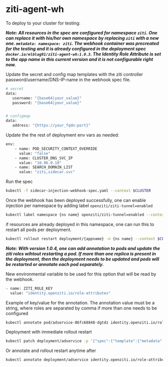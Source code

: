 # ziti-agent-wh

To deploy to your cluster for testing:

***Note: All resources in the spec are configured for namespace `ziti`. One can replace it with his/her own namespace by replacing `ziti` with a new one. `metadata: namespace: ziti`. The webhook container was precreated for the testing and it is already configured in the deployment spec `docker.io/elblag91/ziti-agent-wh:1.0.3`. The Identity Role Attribute is set to the app name in this current version and it is not configurable right now.***

Update the secret and config map templates with the ziti controller password/username/DNS-IP-name in the webhook spec file.
```bash
# secret
data:
   username: "{base64|your_value}"
   password: "{base64|your_value}"


# configmap
data:
   address: "{https://your_fqdn:port}"
```

Update the the rest of deployment env vars as needed:
```bash
env:
    - name: POD_SECURITY_CONTEXT_OVERRIDE
      value: "false"
    - name: CLUSTER_DNS_SVC_IP
      value: "10.96.0.10"
    - name: SEARCH_DOMAIN_LIST
      value: "ziti,sidecar.svc"
```

Run the spec
```bash
kubectl -f sidecar-injection-webhook-spec.yaml --context $CLUSTER
```

Once the webhook has been deployed successfully, one can enable injection per namespace by adding label `openziti/ziti-tunnel=enabled`
```bash
kubectl label namespace {ns name} openziti/ziti-tunnel=enabled --context $CLUSTER3
```

if resources are already deployed in this namespace, one can run this to restart all pods per deployment.
```bash
kubectl rollout restart deployment/{appname} -n {ns name} --context $CLUSTER 
```

***Note: With version 1.0.4, one can add annotation to pods and update the ziti roles wihtout restarting a pod. If more than one replica is present in the deployment, then the deployment needs to be updated and pods will be restarted or annotate each pod separately.***

New environmental variable to be used for this option that will be read by the webhook.
```bash
- name: ZITI_ROLE_KEY
  value: "identity.openziti.io/role-attributes"
```

Example of key/value for the annotation. The annotation value must be a string, where roles are separated by comma if more than one needs to be configured
```bash
kubectl annotate pod/adservice-86fc68848-dgtdz identity.openziti.io/role-attributes=sales,us-east
```
Deployment with immediate rollout restart
```bash
kubectl patch deployment/adservice -p '{"spec":{"template":{"metadata":{"annotations":{"identity.openziti.io/role-attributes":"us-east"}}}}}'
```
Or annotate and rollout restart anytime after
```bash
kubectl annotate deployment/adservice identity.openziti.io/role-attributes=edge,sales,us-east
```


